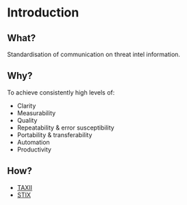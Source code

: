 # Introduction

## What?

Standardisation of communication on threat intel information. 

## Why?

To achieve consistently high levels of:

* Clarity
* Measurability
* Quality
* Repeatability & error susceptibility
* Portability & transferability
* Automation
* Productivity

## How?

* [TAXII](taxii.md)
* [STIX](stix.md)

